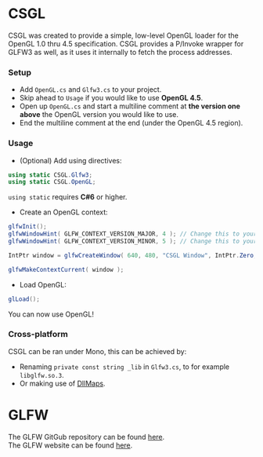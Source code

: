 # CSGL
CSGL was created to provide a simple, low-level OpenGL loader for the OpenGL 1.0 thru 4.5 specification.
CSGL provides a P/Invoke wrapper for GLFW3 as well, as it uses it internally to fetch the process addresses.  

### Setup
 - Add `OpenGL.cs` and `Glfw3.cs` to your project.
 - Skip ahead to `Usage` if you would like to use **OpenGL 4.5**.
 - Open up `OpenGL.cs` and start a multiline comment at **the version one above** the OpenGL version you would like to use.
 - End the multiline comment at the end (under the OpenGL 4.5 region).  
  
### Usage
 - (Optional) Add using directives:
```csharp
using static CSGL.Glfw3;
using static CSGL.OpenGL;
```  
`using static` requires **C#6** or higher.
 - Create an OpenGL context:
```csharp
glfwInit();
glfwWindowHint( GLFW_CONTEXT_VERSION_MAJOR, 4 ); // Change this to your targeted major version
glfwWindowHint( GLFW_CONTEXT_VERSION_MINOR, 5 ); // Change this to your targeted minor version

IntPtr window = glfwCreateWindow( 640, 480, "CSGL Window", IntPtr.Zero, IntPtr.Zero );

glfwMakeContextCurrent( window );
```  
  - Load OpenGL:  
 ```csharp
 glLoad();
 ```
 You can now use OpenGL!

### Cross-platform
CSGL can be ran under Mono, this can be achieved by:
 - Renaming `private const string _lib` in `Glfw3.cs`, to for example `libglfw.so.3`.
 - Or making use of [DllMaps](http://www.mono-project.com/docs/advanced/pinvoke/dllmap/).

# GLFW
The GLFW GitGub repository can be found [here](https://github.com/glfw/glfw).  
The GLFW website can be found [here](http://www.glfw.org/).
